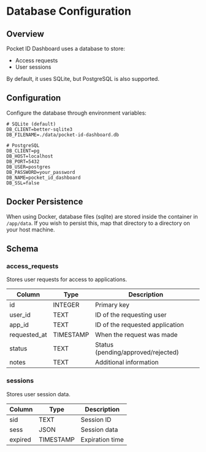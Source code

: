 # Database Configuration

## Overview

Pocket ID Dashboard uses a database to store:
- Access requests
- User sessions

By default, it uses SQLite, but PostgreSQL is also supported.

## Configuration

Configure the database through environment variables:

```
# SQLite (default)
DB_CLIENT=better-sqlite3
DB_FILENAME=./data/pocket-id-dashboard.db

# PostgreSQL
DB_CLIENT=pg
DB_HOST=localhost
DB_PORT=5432
DB_USER=postgres
DB_PASSWORD=your_password
DB_NAME=pocket_id_dashboard
DB_SSL=false
```

## Docker Persistence

When using Docker, database files (sqlite) are stored inside the container in `/app/data`. If you
wish to persist this, map that directory to a directory on your host machine. 

## Schema

### access_requests

Stores user requests for access to applications.

| Column | Type | Description |
|--------|------|-------------|
| id | INTEGER | Primary key |
| user_id | TEXT | ID of the requesting user |
| app_id | TEXT | ID of the requested application |
| requested_at | TIMESTAMP | When the request was made |
| status | TEXT | Status (pending/approved/rejected) |
| notes | TEXT | Additional information |

### sessions

Stores user session data.

| Column | Type | Description |
|--------|------|-------------|
| sid | TEXT | Session ID |
| sess | JSON | Session data |
| expired | TIMESTAMP | Expiration time |

